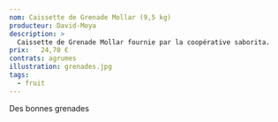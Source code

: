 ```yaml
---
nom: Caissette de Grenade Mollar (9,5 kg) 
producteur: David-Moya
description: >
  Caissette de Grenade Mollar fournie par la coopérative saborita.
prix:   24,70 €
contrats: agrumes
illustration: grenades.jpg
tags: 
  - fruit
---
```


Des bonnes grenades